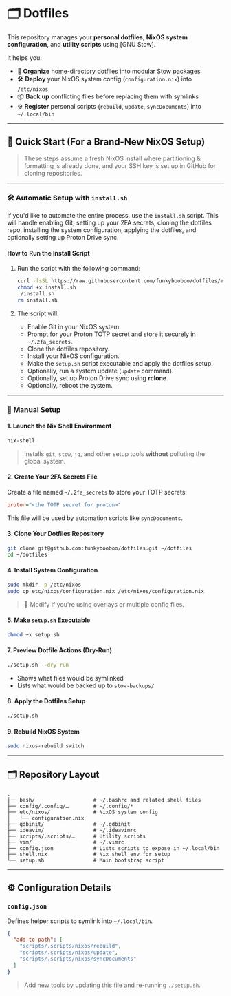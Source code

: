 # 🗂️ **Dotfiles**

This repository manages your **personal dotfiles**, **NixOS system configuration**, and **utility scripts** using [GNU Stow].

It helps you:

* 🧩 **Organize** home-directory dotfiles into modular Stow packages
* 🛠️ **Deploy** your NixOS system config (`configuration.nix`) into `/etc/nixos`
* 📦 **Back up** conflicting files before replacing them with symlinks
* ⚙️ **Register** personal scripts (`rebuild`, `update`, `syncDocuments`) into `~/.local/bin`

---

## 🚀 **Quick Start** (For a Brand-New NixOS Setup)

> These steps assume a fresh NixOS install where partitioning & formatting is already done, and your SSH key is set up in GitHub for cloning repositories.

---

### 🛠️ **Automatic Setup with `install.sh`**

If you'd like to automate the entire process, use the `install.sh` script. This will handle enabling Git, setting up your 2FA secrets, cloning the dotfiles repo, installing the system configuration, applying the dotfiles, and optionally setting up Proton Drive sync.

#### How to Run the Install Script

1. Run the script with the following command:

   ```bash
   curl -fsSL https://raw.githubusercontent.com/funkybooboo/dotfiles/main/install.sh -o install.sh
   chmod +x install.sh
   ./install.sh
   rm install.sh
   ```

2. The script will:

   * Enable Git in your NixOS system.
   * Prompt for your Proton TOTP secret and store it securely in `~/.2fa_secrets`.
   * Clone the dotfiles repository.
   * Install your NixOS configuration.
   * Make the `setup.sh` script executable and apply the dotfiles setup.
   * Optionally, run a system update (`update` command).
   * Optionally, set up Proton Drive sync using **rclone**.
   * Optionally, reboot the system.

---

### 🔧 **Manual Setup**

#### 1. **Launch the Nix Shell Environment**

```bash
nix-shell
```

> Installs `git`, `stow`, `jq`, and other setup tools **without** polluting the global system.

#### 2. **Create Your 2FA Secrets File**

Create a file named `~/.2fa_secrets` to store your TOTP secrets:

```ini
proton="<the TOTP secret for proton>"
```

This file will be used by automation scripts like `syncDocuments`.

#### 3. **Clone Your Dotfiles Repository**

```bash
git clone git@github.com:funkybooboo/dotfiles.git ~/dotfiles
cd ~/dotfiles
```

#### 4. **Install System Configuration**

```bash
sudo mkdir -p /etc/nixos
sudo cp etc/nixos/configuration.nix /etc/nixos/configuration.nix
```

> 🔁 Modify if you're using overlays or multiple config files.

#### 5. **Make `setup.sh` Executable**

```bash
chmod +x setup.sh
```

#### 7. **Preview Dotfile Actions (Dry-Run)**

```bash
./setup.sh --dry-run
```

* Shows what files would be symlinked
* Lists what would be backed up to `stow-backups/`

#### 8. **Apply the Dotfiles Setup**

```bash
./setup.sh
```

#### 9. **Rebuild NixOS System**

```bash
sudo nixos-rebuild switch
```

---

## 🗂️ Repository Layout

```
.
├── bash/                   # ~/.bashrc and related shell files
├── config/.config/…        # ~/.config/*
├── etc/nixos/              # NixOS system config
│   └── configuration.nix
├── gdbinit/                # ~/.gdbinit
├── ideavim/                # ~/.ideavimrc
├── scripts/.scripts/…      # Utility scripts
├── vim/                    # ~/.vimrc
├── config.json             # Lists scripts to expose in ~/.local/bin
├── shell.nix               # Nix shell env for setup
└── setup.sh                # Main bootstrap script
```

---

## ⚙️ Configuration Details

### `config.json`

Defines helper scripts to symlink into `~/.local/bin`.

```json
{
  "add-to-path": [
    "scripts/.scripts/nixos/rebuild",
    "scripts/.scripts/nixos/update",
    "scripts/.scripts/nixos/syncDocuments"
  ]
}
```

> Add new tools by updating this file and re-running `./setup.sh`.
